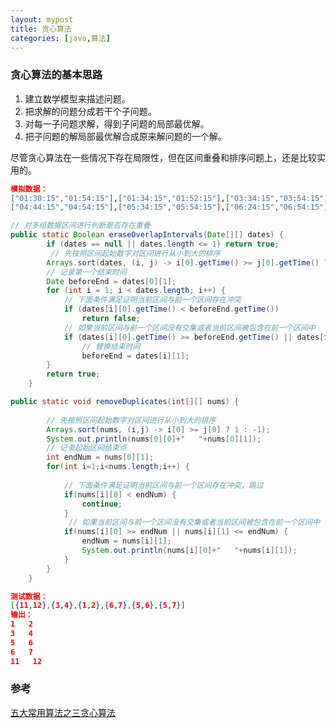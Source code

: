 ```yaml
---
layout: mypost
title: 贪心算法
categories: [java,算法]
---
```


### 贪心算法的基本思路
1. 建立数学模型来描述问题。
2. 把求解的问题分成若干个子问题。
3. 对每一子问题求解，得到子问题的局部最优解。
4. 把子问题的解局部最优解合成原来解问题的一个解。

尽管贪心算法在一些情况下存在局限性，但在区间重叠和排序问题上，还是比较实用的。
```json
模拟数据：
["01:30:15","01:54:15"],["01:34:15","01:52:15"],["03:34:15","03:54:15"]
["04:44:15","04:54:15"],["05:34:15","05:54:15"],["06:24:15","06:54:15"]
```


```java
// 对多组数据区间进行判断是否存在重叠
public static Boolean eraseOverlapIntervals(Date[][] dates) {
		if (dates == null || dates.length <= 1) return true;
		 // 先按照区间起始数字对区间进行从小到大的排序
        Arrays.sort(dates, (i, j) -> i[0].getTime() >= j[0].getTime() ? 1 : -1);
		// 记录第一个结束时间
        Date beforeEnd = dates[0][1];
        for (int i = 1; i < dates.length; i++) {
            // 下面条件满足证明当前区间与前一个区间存在冲突
            if (dates[i][0].getTime() < beforeEnd.getTime())
                return false;
            // 如果当前区间与前一个区间没有交集或者当前区间被包含在前一个区间中
            if (dates[i][0].getTime() >= beforeEnd.getTime() || dates[i][1].getTime() <= beforeEnd.getTime())
				// 替换结束时间
            	beforeEnd = dates[i][1];
        }
		return true;
	}
```

```java
public static void removeDuplicates(int[][] nums) {
		
		// 先按照区间起始数字对区间进行从小到大的排序
		Arrays.sort(nums, (i,j) -> i[0] >= j[0] ? 1 : -1);
		System.out.println(nums[0][0]+"   "+nums[0][1]);
		// 记录起始区间结束点
		int endNum = nums[0][1];
		for(int i=1;i<nums.length;i++) {
			
			// 下面条件满足证明当前区间与前一个区间存在冲突，跳过
			if(nums[i][0] < endNum) {
				continue;
			}
			 // 如果当前区间与前一个区间没有交集或者当前区间被包含在前一个区间中
			if(nums[i][0] >= endNum || nums[i][1] <= endNum) {
				endNum = nums[i][1];
				System.out.println(nums[i][0]+"   "+nums[i][1]);
			}
		}
	}
```

```json
测试数据：
[{11,12},{3,4},{1,2},{6,7},{5,6},{5,7}]
输出：
1   2
3   4
5   6
6   7
11   12
```

### 参考
[五大常用算法之三贪心算法](https://www.cnblogs.com/xsyfl/p/6938642.html)
